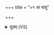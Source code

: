 +++
title = "०१ आ यातु"

+++
<details><summary>मूलम् (VS)</summary>

आ या॑तु मि॒त्र ऋ॒तुभिः॒ कल्प॑मानः संवे॒शय॑न्पृथि॒वीमु॒स्रिया॑भिः। अथा॒स्मभ्यं॒ वरु॑णो वा॒युर॒ग्निर्बृ॒हद्रा॒ष्ट्रं सं॑वे॒श्यं॑ दधातु ॥
</details>